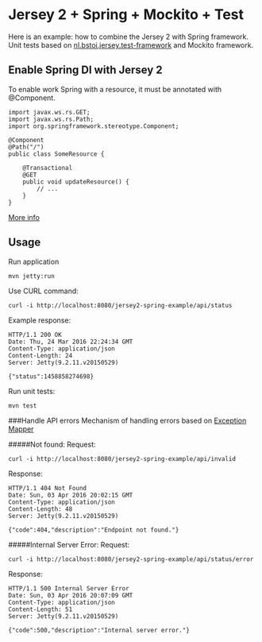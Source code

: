 Jersey 2 + Spring + Mockito + Test
==================================

Here is an example: how to combine the Jersey 2 with Spring framework. 
Unit tests based on [nl.bstoi.jersey.test-framework](http://mvnrepository.com/artifact/nl.bstoi.jersey.test-framework) and Mockito framework.

Enable Spring DI with Jersey 2
---------------------
To enable work Spring with a resource, it must be annotated with @Component.

	import javax.ws.rs.GET;
	import javax.ws.rs.Path;
	import org.springframework.stereotype.Component;
	 
	@Component
	@Path("/")
	public class SomeResource {
	 
	    @Transactional
	    @GET
	    public void updateResource() {
	        // ...
	    }
	}

[More info](https://jersey.java.net/documentation/latest/spring.html)

Usage
-------

Run application

	mvn jetty:run

Use CURL command:
	
	curl -i http://localhost:8080/jersey2-spring-example/api/status
	
Example response:

	HTTP/1.1 200 OK
	Date: Thu, 24 Mar 2016 22:24:34 GMT
	Content-Type: application/json
	Content-Length: 24
	Server: Jetty(9.2.11.v20150529)
	
	{"status":1458858274698}

Run unit tests:

	mvn test
	
###Handle API errors
Mechanism of handling errors based on [Exception Mapper](https://docs.oracle.com/javaee/7/api/javax/ws/rs/ext/ExceptionMapper.html)

#####Not found:
Request:

	curl -i http://localhost:8080/jersey2-spring-example/api/invalid
	
Response:

	HTTP/1.1 404 Not Found
	Date: Sun, 03 Apr 2016 20:02:15 GMT
	Content-Type: application/json
	Content-Length: 48
	Server: Jetty(9.2.11.v20150529)
	
	{"code":404,"description":"Endpoint not found."}
	
#####Internal Server Error:
Request:

	curl -i http://localhost:8080/jersey2-spring-example/api/status/error
	
Response:

	HTTP/1.1 500 Internal Server Error
	Date: Sun, 03 Apr 2016 20:07:09 GMT
	Content-Type: application/json
	Content-Length: 51
	Server: Jetty(9.2.11.v20150529)
	
	{"code":500,"description":"Internal server error."}
	


